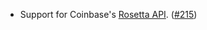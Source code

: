 - Support for Coinbase's [Rosetta API](https://docs.cloud.coinbase.com/rosetta/docs/welcome). ([#215](https://github.com/strangelove-ventures/noble/pull/215))
